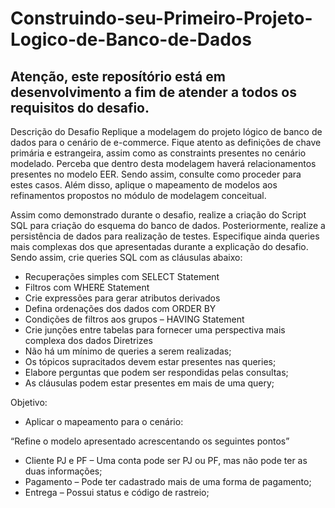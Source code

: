 # Construindo-seu-Primeiro-Projeto-Logico-de-Banco-de-Dados

## Atenção, este reposítório está em desenvolvimento a fim de atender a todos os requisitos do desafio.

Descrição do Desafio Replique a modelagem do projeto lógico de banco de dados para o cenário de e-commerce. Fique atento as definições de chave primária e estrangeira, assim como as constraints presentes no cenário modelado. Perceba que dentro desta modelagem haverá relacionamentos presentes no modelo EER. Sendo assim, consulte como proceder para estes casos. Além disso, aplique o mapeamento de modelos aos refinamentos propostos no módulo de modelagem conceitual.

Assim como demonstrado durante o desafio, realize a criação do Script SQL para criação do esquema do banco de dados. Posteriormente, realize a persistência de dados para realização de testes. Especifique ainda queries mais complexas dos que apresentadas durante a explicação do desafio. Sendo assim, crie queries SQL com as cláusulas abaixo:

  - Recuperações simples com SELECT Statement
  - Filtros com WHERE Statement
  - Crie expressões para gerar atributos derivados
  - Defina ordenações dos dados com ORDER BY
  - Condições de filtros aos grupos – HAVING Statement
  - Crie junções entre tabelas para fornecer uma perspectiva mais complexa dos dados Diretrizes
  - Não há um mínimo de queries a serem realizadas;
  - Os tópicos supracitados devem estar presentes nas queries;
  - Elabore perguntas que podem ser respondidas pelas consultas;
  - As cláusulas podem estar presentes em mais de uma query;

Objetivo:

  - Aplicar o mapeamento para o cenário:

“Refine o modelo apresentado acrescentando os seguintes pontos”

  -  Cliente PJ e PF – Uma conta pode ser PJ ou PF, mas não pode ter as duas informações;
  -  Pagamento – Pode ter cadastrado mais de uma forma de pagamento;
  -  Entrega – Possui status e código de rastreio;
